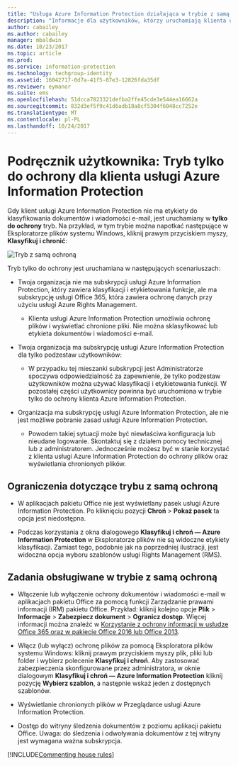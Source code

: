 ```yaml
---
title: "Usługa Azure Information Protection działająca w trybie z samą ochroną"
description: "Informacje dla użytkowników, którzy uruchamiają klienta usługi Azure Information Protection w trybie z samą ochroną."
author: cabailey
ms.author: cabailey
manager: mbaldwin
ms.date: 10/23/2017
ms.topic: article
ms.prod: 
ms.service: information-protection
ms.technology: techgroup-identity
ms.assetid: 16042717-0d7a-41f5-87e3-12826fda35df
ms.reviewer: eymanor
ms.suite: ems
ms.openlocfilehash: 51dcca7823321defba2ffe45cde3e544ea16662a
ms.sourcegitcommit: 832d3ef5f9c41d6adb18a8cf5304f6048cc7252e
ms.translationtype: MT
ms.contentlocale: pl-PL
ms.lasthandoff: 10/24/2017
---
```

# <a name="user-guide-protection-only-mode-for-the-azure-information-protection-client"></a>Podręcznik użytkownika: Tryb tylko do ochrony dla klienta usługi Azure Information Protection

Gdy klient usługi Azure Information Protection nie ma etykiety do klasyfikowania dokumentów i wiadomości e-mail, jest uruchamiany w **tylko do ochrony** tryb. Na przykład, w tym trybie można napotkać następujące w Eksploratorze plików systemu Windows, kliknij prawym przyciskiem myszy, **Klasyfikuj i chronić**:

![Tryb z samą ochroną](../media/protection-only-mode.png)

Tryb tylko do ochrony jest uruchamiana w następujących scenariuszach:

- Twoja organizacja nie ma subskrypcji usługi Azure Information Protection, który zawiera klasyfikacji i etykietowania funkcje, ale ma subskrypcję usługi Office 365, która zawiera ochronę danych przy użyciu usługi Azure Rights Management. 
    
    - Klienta usługi Azure Information Protection umożliwia ochronę plików i wyświetlać chronione pliki. Nie można sklasyfikować lub etykieta dokumentów i wiadomości e-mail.

- Twoja organizacja ma subskrypcję usługi Azure Information Protection dla tylko podzestaw użytkowników:
    
    - W przypadku tej mieszanki subskrypcji jest Administratorze spoczywa odpowiedzialność za zapewnienie, że tylko podzestaw użytkowników można używać klasyfikacji i etykietowania funkcji. W pozostałej części użytkownicy powinna być uruchomiona w trybie tylko do ochrony klienta Azure Information Protection. 

- Organizacja ma subskrypcję usługi Azure Information Protection, ale nie jest możliwe pobranie zasad usługi Azure Information Protection. 
    
    - Powodem takiej sytuacji może być niewłaściwa konfiguracja lub nieudane logowanie. Skontaktuj się z działem pomocy technicznej lub z administratorem. Jednocześnie możesz być w stanie korzystać z klienta usługi Azure Information Protection do ochrony plików oraz wyświetlania chronionych plików.

## <a name="limitations-for-protection-only-mode"></a>Ograniczenia dotyczące trybu z samą ochroną

- W aplikacjach pakietu Office nie jest wyświetlany pasek usługi Azure Information Protection. Po kliknięciu pozycji **Chroń** > **Pokaż pasek** ta opcja jest niedostępna.

- Podczas korzystania z okna dialogowego **Klasyfikuj i chroń — Azure Information Protection** w Eksploratorze plików nie są widoczne etykiety klasyfikacji. Zamiast tego, podobnie jak na poprzedniej ilustracji, jest widoczna opcja wyboru szablonów usługi Rights Management (RMS). 

## <a name="supported-tasks-for-protection-only-mode"></a>Zadania obsługiwane w trybie z samą ochroną

- Włączenie lub wyłączenie ochrony dokumentów i wiadomości e-mail w aplikacjach pakietu Office za pomocą funkcji Zarządzanie prawami informacji (IRM) pakietu Office. Przykład: kliknij kolejno opcje **Plik** > **Informacje** > **Zabezpiecz dokument** > **Ogranicz dostęp**. Więcej informacji można znaleźć w [Korzystanie z ochrony informacji w usłudze Office 365 oraz w pakiecie Office 2016 lub Office 2013](../deploy-use/help-users.md).

- Włącz (lub wyłącz) ochronę plików za pomocą Eksploratora plików systemu Windows: kliknij prawym przyciskiem myszy plik, pliki lub folder i wybierz polecenie **Klasyfikuj i chroń**. Aby zastosować zabezpieczenia skonfigurowane przez administratora, w oknie dialogowym **Klasyfikuj i chroń — Azure Information Protection** kliknij pozycję **Wybierz szablon**, a następnie wskaż jeden z dostępnych szablonów.

- Wyświetlanie chronionych plików w Przeglądarce usługi Azure Information Protection.

- Dostęp do witryny śledzenia dokumentów z poziomu aplikacji pakietu Office. Uwaga: do śledzenia i odwoływania dokumentów z tej witryny jest wymagana ważna subskrypcja.

[!INCLUDE[Commenting house rules](../includes/houserules.md)]  
